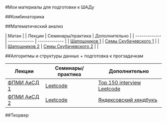 #Мои материалы для подготовки к ШАДу

##Комбинаторика

##Математический анализ

| Матан |
| Лекции  | Семинары/практика | Дополнительно |
| ------------- | ------------- | ------------- |
| [Шапошников 1]([https://www.youtube.com/playlist?list=PL4_hYwCyhAvadJ5KZ4to2hWEjRvJnlNfv](https://www.youtube.com/playlist?list=PLcsjsqLLSfNDuleTFinPo1WY3V4EesuLO)) | [Семы Скубачевского 1](https://youtube.com/playlist?list=PLthfp5exSWEpNdsBN_z-WJbW4IYcJo8rG) |  |
| [Шапошников 2]([https://www.youtube.com/playlist?list=PL4_hYwCyhAvaJeKhXPw6KN81haxBTyRQ4](https://www.youtube.com/playlist?list=PLcsjsqLLSfNDDkajOuefNtjVC2YmMjOsN)) | [Семы Скубачевского 2](https://www.youtube.com/playlist?list=PLocvKxfon41XqGjhY6sWwd6BXrbx509T5) |  |

##Алгоритмы и структуры данных + подготовка к прогзадачкам

| Лекции  | Семинары/практика | Дополнительно |
| ------------- | ------------- | ------------- |
| [ФПМИ АиСД 1](https://www.youtube.com/playlist?list=PL4_hYwCyhAvadJ5KZ4to2hWEjRvJnlNfv) | [Leetcode](https://leetcode.com/) | [Top 150 interview Leetcode](https://leetcode.com/studyplan/top-interview-150/) |
| [ФПМИ АиСД 2](https://www.youtube.com/playlist?list=PL4_hYwCyhAvaJeKhXPw6KN81haxBTyRQ4) | [Leetcode](https://leetcode.com/) | [Яндексовский хендбукъ](https://academy.yandex.ru/handbook) |


##Теорвер
